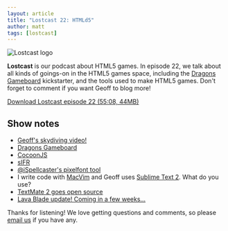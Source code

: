 ```yaml
---
layout: article
title: "Lostcast 22: HTMLd5"
author: matt
tags: [lostcast]
---
```


<div class="full-frame">
	<img alt="Lostcast logo" src="/media/images/lostcast/custom/pokki.png">
</div>

**Lostcast** is our podcast about HTML5 games. In episode 22, we talk about all kinds of goings-on in the HTML5 games space, including the [Dragons Gameboard](http://www.kickstarter.com/projects/1054533542/dragons-gameboard) kickstarter, and the tools used to make HTML5 games. Don't forget to comment if you want Geoff to blog more!

<a class="download-podcast" href="http://media.lostdecadegames.com/lostcast/lostcast_episode_22_htmld5.mp3">
	Download Lostcast episode 22 (55:08, 44MB)
</a>

## Show notes

* [Geoff's skydiving video!](http://www.youtube.com/watch?v=rjb3gYeilL4)
* [Dragons Gameboard](http://www.kickstarter.com/projects/1054533542/dragons-gameboard)
* [CocoonJS](http://ludei.com/tech/cocoonjs)
* [sIFR](http://www.mikeindustries.com/blog/sifr)
* [@iSpellcaster's pixelfont tool](https://twitter.com/iSpellcaster/status/234033898663854081)
* I write code with [MacVim](http://code.google.com/p/macvim/) and Geoff uses [Sublime Text 2](http://www.sublimetext.com/2). What do you use?
* [TextMate 2 goes open source](http://blog.macromates.com/2012/textmate-2-at-github/)
* [Lava Blade update! Coming in a few weeks…](http://lavablade.com/)

Thanks for listening! We love getting questions and comments, so please [email us](mailto:hello@lostdecadegames.com) if you have any.
